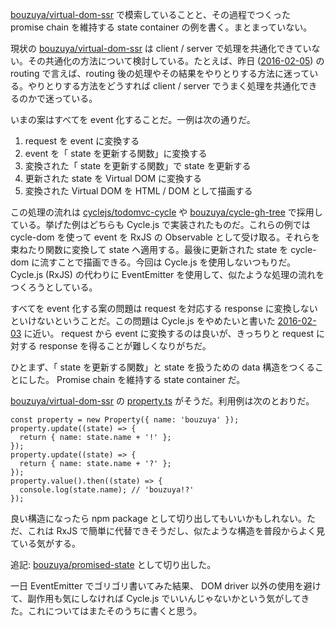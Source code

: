 [bouzuya/virtual-dom-ssr][]  で模索していることと、その過程でつくった promise chain を維持する state container の例を書く。まとまっていない。

現状の [bouzuya/virtual-dom-ssr][] は client / server で処理を共通化できていない。その共通化の方法について検討している。たとえば、昨日 ([2016-02-05][]) の routing で言えば、routing  後の処理やその結果をやりとりする方法に迷っている。やりとりする方法をどうすれば client / server でうまく処理を共通化できるのかで迷っている。

いまの案はすべてを event 化することだ。一例は次の通りだ。

1. request を event に変換する
2. event を「 state を更新する関数」に変換する
3. 変換された「 state を更新する関数」で state を更新する
4. 更新された state を Virtual DOM に変換する
5. 変換された Virtual DOM を HTML / DOM として描画する

この処理の流れは [cyclejs/todomvc-cycle][] や [bouzuya/cycle-gh-tree][] で採用している。挙げた例はどちらも Cycle.js で実装されたものだ。これらの例では cycle-dom を使って event を RxJS の Observable として受け取る。それらを束ねたり関数に変換して state へ適用する。最後に更新された state を cycle-dom に流すことで描画できる。今回は Cycle.js を使用しないつもりだ。Cycle.js (RxJS) の代わりに EventEmitter を使用して、似たような処理の流れをつくろうとしている。

すべてを event 化する案の問題は request を対応する response に変換しないといけないということだ。この問題は Cycle.js をやめたいと書いた [2016-02-03][] に近い。 request から event に変換するのは良いが、きっちりと request に対する response を得ることが難しくなりがちだ。

ひとまず、「 state を更新する関数」と state を扱うための data 構造をつくることにした。 Promise chain を維持する  state container だ。

[bouzuya/virtual-dom-ssr][] の [property.ts](https://github.com/bouzuya/virtual-dom-ssr/blob/84475689f256eb5c6967ddbde21e153b9e5e2eb0/src/property.ts) がそうだ。利用例は次のとおりだ。

```
const property = new Property({ name: 'bouzuya' });
property.update((state) => {
  return { name: state.name + '!' };
});
property.update((state) => {
  return { name: state.name + '?' };
});
property.value().then((state) => {
  console.log(state.name); // 'bouzuya!?'
});
```

良い構造になったら npm package として切り出してもいいかもしれない。ただ、これは RxJS で簡単に代替できそうだし、似たような構造を普段からよく見ている気がする。

追記: [bouzuya/promised-state][] として切り出した。

一日 EventEmitter でゴリゴリ書いてみた結果、 DOM driver 以外の使用を避けて、副作用も気にしなければ Cycle.js でいいんじゃないかという気がしてきた。これについてはまたそのうちに書くと思う。

[2016-02-03]: http://blog.bouzuya.net/2016/02/03/
[2016-02-05]: http://blog.bouzuya.net/2016/02/05/
[bouzuya/cycle-gh-tree]: https://github.com/bouzuya/cycle-gh-tree
[bouzuya/promised-state]: https://github.com/bouzuya/promised-state
[bouzuya/virtual-dom-ssr]: https://github.com/bouzuya/virtual-dom-ssr
[cyclejs/todomvc-cycle]: https://github.com/cyclejs/todomvc-cycle

